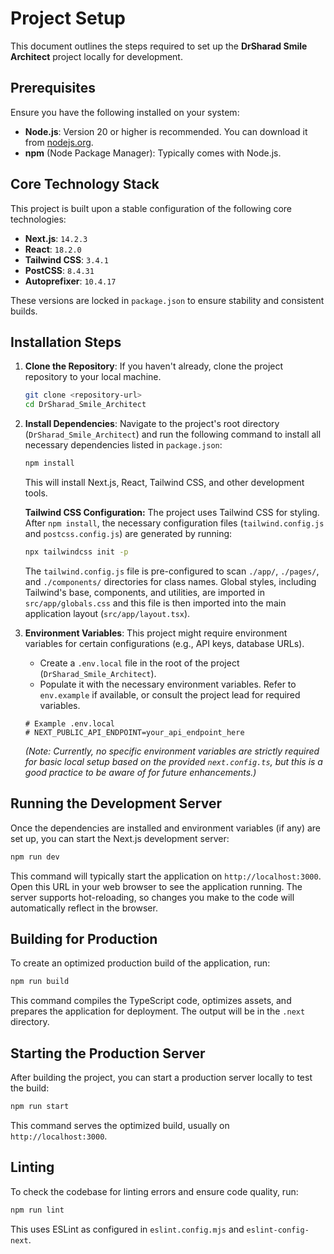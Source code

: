 # Project Setup

This document outlines the steps required to set up the **DrSharad Smile Architect** project locally for development.

## Prerequisites

Ensure you have the following installed on your system:

*   **Node.js**: Version 20 or higher is recommended. You can download it from [nodejs.org](https://nodejs.org/).
*   **npm** (Node Package Manager): Typically comes with Node.js.

## Core Technology Stack

This project is built upon a stable configuration of the following core technologies:

*   **Next.js**: `14.2.3`
*   **React**: `18.2.0`
*   **Tailwind CSS**: `3.4.1`
*   **PostCSS**: `8.4.31`
*   **Autoprefixer**: `10.4.17`

These versions are locked in `package.json` to ensure stability and consistent builds.

## Installation Steps

1.  **Clone the Repository**:
    If you haven't already, clone the project repository to your local machine.
    ```bash
    git clone <repository-url>
    cd DrSharad_Smile_Architect
    ```

2.  **Install Dependencies**:
    Navigate to the project's root directory (`DrSharad_Smile_Architect`) and run the following command to install all necessary dependencies listed in `package.json`:
    ```bash
    npm install
    ```
    This will install Next.js, React, Tailwind CSS, and other development tools.

    **Tailwind CSS Configuration:**
    The project uses Tailwind CSS for styling. After `npm install`, the necessary configuration files (`tailwind.config.js` and `postcss.config.js`) are generated by running:
    ```bash
    npx tailwindcss init -p
    ```
    The `tailwind.config.js` file is pre-configured to scan `./app/`, `./pages/`, and `./components/` directories for class names.
    Global styles, including Tailwind's base, components, and utilities, are imported in `src/app/globals.css` and this file is then imported into the main application layout (`src/app/layout.tsx`).

3.  **Environment Variables**:
    This project might require environment variables for certain configurations (e.g., API keys, database URLs).
    *   Create a `.env.local` file in the root of the project (`DrSharad_Smile_Architect`).
    *   Populate it with the necessary environment variables. Refer to `env.example` if available, or consult the project lead for required variables.
    ```env
    # Example .env.local
    # NEXT_PUBLIC_API_ENDPOINT=your_api_endpoint_here
    ```
    *(Note: Currently, no specific environment variables are strictly required for basic local setup based on the provided `next.config.ts`, but this is a good practice to be aware of for future enhancements.)*

## Running the Development Server

Once the dependencies are installed and environment variables (if any) are set up, you can start the Next.js development server:

```bash
npm run dev
```

This command will typically start the application on `http://localhost:3000`. Open this URL in your web browser to see the application running. The server supports hot-reloading, so changes you make to the code will automatically reflect in the browser.

## Building for Production

To create an optimized production build of the application, run:

```bash
npm run build
```
This command compiles the TypeScript code, optimizes assets, and prepares the application for deployment. The output will be in the `.next` directory.

## Starting the Production Server

After building the project, you can start a production server locally to test the build:

```bash
npm run start
```
This command serves the optimized build, usually on `http://localhost:3000`.

## Linting

To check the codebase for linting errors and ensure code quality, run:

```bash
npm run lint
```
This uses ESLint as configured in `eslint.config.mjs` and `eslint-config-next`.
